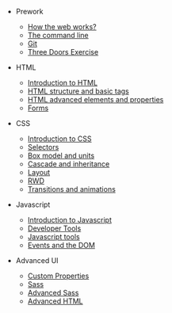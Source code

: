 * Prework

  * [How the web works?](https://mfrcodingproject.github.io/students_material/#/en/00_fundamentals?id=how-the-web-works)
  * [The command line](https://mfrcodingproject.github.io/students_material/#/en/00_fundamentals?id=the-command-line-or-terminal-interface)
  * [Git](https://mfrcodingproject.github.io/students_material/#/en/00_fundamentals?id=git)
  * [Three Doors Exercise](https://mfrcodingproject.github.io/students_material/#/en/00_fundamentals?id=three-doors-exercise)

* HTML
  * [Introduction to HTML](https://mfrcodingproject.github.io/students_material/#/en/01_html?id=_01-introduction-to-html)
  * [HTML structure and basic tags](https://mfrcodingproject.github.io/students_material/#/en/01_html?id=_02-html-structure-and-basic-tags)
  * [HTML advanced elements and properties](https://mfrcodingproject.github.io/students_material/#/en/01_html?id=_03-html-advanced-elements-and-properties)
  * [Forms](https://mfrcodingproject.github.io/students_material/#/en/01_html?id=_04-forms)

* CSS
  * [Introduction to CSS](https://mfrcodingproject.github.io/students_material/#/en/02_css?id=_01-introduction-to-css)
  * [Selectors](https://mfrcodingproject.github.io/students_material/#/en/02_css?id=_02-css-selectors)
  * [Box model and units](https://mfrcodingproject.github.io/students_material/#/en/02_css?id=_03-css-box-model-and-units)
  * [Cascade and inheritance](https://mfrcodingproject.github.io/students_material/#/en/02_css?id=_04-css-cascade-and-inheritance)
  * [Layout](https://mfrcodingproject.github.io/students_material/#/en/02_css?id=_05-css-layout)
  * [RWD](https://mfrcodingproject.github.io/students_material/#/en/02_css?id=_06-css-responsive)
  * [Transitions and animations](https://mfrcodingproject.github.io/students_material/#/en/02_css?id=_07-css-transitions-and-animations)

* Javascript
  * [Introduction to Javascript](https://mfrcodingproject.github.io/students_material/#/en/03_javascript-begginer?id=_01-introduction-to-javascript)
  * [Developer Tools](https://mfrcodingproject.github.io/students_material/#/en/03_javascript-begginer?id=_02-developer-tools)
  * [Javascript tools](https://mfrcodingproject.github.io/students_material/#/en/03_javascript-begginer?id=_03-javascript-tools)
  * [Events and the DOM](https://mfrcodingproject.github.io/students_material/#/en/03_javascript-begginer?id=_04-events-and-the-dom)

* Advanced UI
  * [Custom Properties](https://mfrcodingproject.github.io/students_material/#/en/04_ui-advanced?id=_01-custom-properties)
  * [Sass](https://mfrcodingproject.github.io/students_material/#/en/04_ui-advanced?id=_02-sass)
  * [Advanced Sass](https://mfrcodingproject.github.io/students_material/#/en/04_ui-advanced?id=_03-advanced-sass)
  * [Advanced HTML](https://mfrcodingproject.github.io/students_material/#/en/04_ui-advanced?id=_04-advanced-html)
